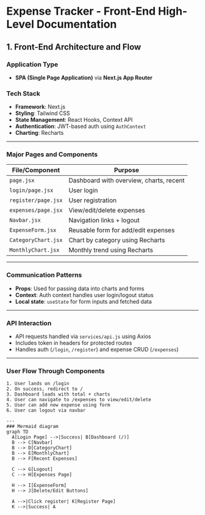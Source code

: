 # Expense Tracker - Front-End High-Level Documentation

## 1. Front-End Architecture and Flow

### Application Type
- **SPA (Single Page Application)** via **Next.js App Router**

### Tech Stack
- **Framework**: Next.js
- **Styling**: Tailwind CSS
- **State Management**: React Hooks, Context API
- **Authentication**: JWT-based auth using `AuthContext`
- **Charting**: Recharts

---

### Major Pages and Components

| File/Component       | Purpose                                      |
|----------------------|----------------------------------------------|
| `page.jsx`           | Dashboard with overview, charts, recent      |
| `login/page.jsx`     | User login                                   |
| `register/page.jsx`  | User registration                            |
| `expenses/page.jsx`  | View/edit/delete expenses                    |
| `Navbar.jsx`         | Navigation links + logout                    |
| `ExpenseForm.jsx`    | Reusable form for add/edit expenses          |
| `CategoryChart.jsx`  | Chart by category using Recharts             |
| `MonthlyChart.jsx`   | Monthly trend using Recharts                 |

---

### Communication Patterns

- **Props**: Used for passing data into charts and forms
- **Context**: Auth context handles user login/logout status
- **Local state**: `useState` for form inputs and fetched data

---

### API Interaction

- API requests handled via `services/api.js` using Axios
- Includes token in headers for protected routes
- Handles auth (`/login`, `/register`) and expense CRUD (`/expenses`)

---

### User Flow Through Components

```text
1. User lands on /login
2. On success, redirect to /
3. Dashboard loads with total + charts
4. User can navigate to /expenses to view/edit/delete
5. User can add new expense using form
6. User can logout via navbar

--- 
### Mermaid diagram
graph TD
  A[Login Page] -->|Success| B[Dashboard (/)]
  B --> C[Navbar]
  B --> D[CategoryChart]
  B --> E[MonthlyChart]
  B --> F[Recent Expenses]

  C --> G[Logout]
  C --> H[Expenses Page]

  H --> I[ExpenseForm]
  H --> J[Delete/Edit Buttons]

  A -->|Click register| K[Register Page]
  K -->|Success| A